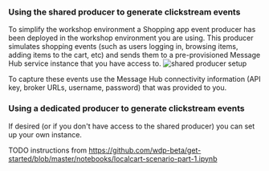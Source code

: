 ### Using the shared producer to generate clickstream events

To simplify the workshop environment a Shopping app event producer has been deployed in the workshop environment you are using. 
This producer simulates shopping events (such as users logging in, browsing items, adding items to the cart, etc) and sends them to a pre-provisioned Message Hub service instance that you have access to.
![shared producer setup](https://raw.githubusercontent.com/ibm-watson-data-lab/localcart-at-index-conf/master/images/shared_producer.png)

To capture these events use the Message Hub connectivity information (API key, broker URLs, username, password) that was provided to you.

### Using a dedicated producer to generate clickstream events

If desired (or if you don't have access to the shared producer) you can set up your own instance.

TODO instructions from https://github.com/wdp-beta/get-started/blob/master/notebooks/localcart-scenario-part-1.ipynb
